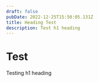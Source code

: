 ```yaml
---
draft: false
pubDate: 2022-12-25T15:50:05.131Z
title: Heading Test
description: Test h1 heading
---
```

# Test

Testing h1 heading